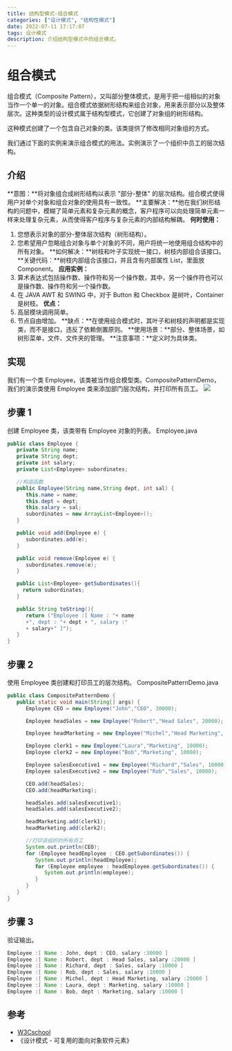 ```yaml
---
title: 结构型模式-组合模式
categories: ["设计模式", "结构性模式"]
date: 2022-07-11 17:17:07
tags: 设计模式
description: 介绍结构型模式中的组合模式。
---
```

# 组合模式
组合模式（Composite Pattern），又叫部分整体模式，是用于把一组相似的对象当作一个单一的对象。组合模式依据树形结构来组合对象，用来表示部分以及整体层次。这种类型的设计模式属于结构型模式，它创建了对象组的树形结构。

这种模式创建了一个包含自己对象的类。该类提供了修改相同对象组的方式。

我们通过下面的实例来演示组合模式的用法。实例演示了一个组织中员工的层次结构。

## 介绍
**意图：**将对象组合成树形结构以表示 "部分-整体" 的层次结构。组合模式使得用户对单个对象和组合对象的使用具有一致性。
**主要解决：**他在我们树形结构的问题中，模糊了简单元素和复杂元素的概念，客户程序可以向处理简单元素一样来处理复杂元素，从而使得客户程序与复杂元素的内部结构解耦。
**何时使用：**
1. 您想表示对象的部分-整体层次结构（树形结构）。
2. 您希望用户忽略组合对象与单个对象的不同，用户将统一地使用组合结构中的所有对象。
**如何解决：**树枝和叶子实现统一接口，树枝内部组合该接口。
**关键代码：**树枝内部组合该接口，并且含有内部属性 List，里面放 Component。
**应用实例：**
1. 算术表达式包括操作数、操作符和另一个操作数，其中，另一个操作符也可以是操作数、操作符和另一个操作数。
2. 在 JAVA AWT 和 SWING 中，对于 Button 和 Checkbox 是树叶，Container 是树枝。
**优点：**
1. 高层模块调用简单。
2. 节点自由增加。
**缺点：**在使用组合模式时，其叶子和树枝的声明都是实现类，而不是接口，违反了依赖倒置原则。
**使用场景：**部分、整体场景，如树形菜单，文件、文件夹的管理。
**注意事项：**定义时为具体类。

## 实现
我们有一个类 Employee，该类被当作组合模型类。CompositePatternDemo，我们的演示类使用 Employee 类来添加部门层次结构，并打印所有员工。
![](https://atts.w3cschool.cn/attachments/uploads/2014/08/composite_pattern_uml_diagram.jpg)

## 步骤 1
创建 Employee 类，该类带有 Employee 对象的列表。
Employee.java
```java
public class Employee {
   private String name;
   private String dept;
   private int salary;
   private List<Employee> subordinates;

   //构造函数
   public Employee(String name,String dept, int sal) {
      this.name = name;
      this.dept = dept;
      this.salary = sal;
      subordinates = new ArrayList<Employee>();
   }

   public void add(Employee e) {
      subordinates.add(e);
   }

   public void remove(Employee e) {
      subordinates.remove(e);
   }

   public List<Employee> getSubordinates(){
     return subordinates;
   }

   public String toString(){
      return ("Employee :[ Name : "+ name 
      +", dept : "+ dept + ", salary :"
      + salary+" ]");
   }   
}
```
## 步骤 2
使用 Employee 类创建和打印员工的层次结构。
CompositePatternDemo.java
```java
public class CompositePatternDemo {
   public static void main(String[] args) {
      Employee CEO = new Employee("John","CEO", 30000);

      Employee headSales = new Employee("Robert","Head Sales", 20000);

      Employee headMarketing = new Employee("Michel","Head Marketing", 20000);

      Employee clerk1 = new Employee("Laura","Marketing", 10000);
      Employee clerk2 = new Employee("Bob","Marketing", 10000);

      Employee salesExecutive1 = new Employee("Richard","Sales", 10000);
      Employee salesExecutive2 = new Employee("Rob","Sales", 10000);

      CEO.add(headSales);
      CEO.add(headMarketing);

      headSales.add(salesExecutive1);
      headSales.add(salesExecutive2);

      headMarketing.add(clerk1);
      headMarketing.add(clerk2);

      //打印该组织的所有员工
      System.out.println(CEO); 
      for (Employee headEmployee : CEO.getSubordinates()) {
         System.out.println(headEmployee);
         for (Employee employee : headEmployee.getSubordinates()) {
            System.out.println(employee);
         }
      }        
   }
}
```
## 步骤 3
验证输出。
```java
Employee :[ Name : John, dept : CEO, salary :30000 ]
Employee :[ Name : Robert, dept : Head Sales, salary :20000 ]
Employee :[ Name : Richard, dept : Sales, salary :10000 ]
Employee :[ Name : Rob, dept : Sales, salary :10000 ]
Employee :[ Name : Michel, dept : Head Marketing, salary :20000 ]
Employee :[ Name : Laura, dept : Marketing, salary :10000 ]
Employee :[ Name : Bob, dept : Marketing, salary :10000 ]
```

## 参考
* [W3Cschool](https://www.w3cschool.cn)
* 《设计模式 - 可复用的面向对象软件元素》